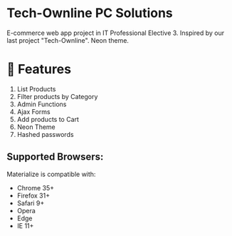 # Tech-Ownline PC Solutions

E-commerce web app project in IT Professional Elective 3. Inspired by our last project "Tech-Ownline". Neon theme.


# 🚀 Features
1. List Products
2. Filter products by Category
3. Admin Functions
4. Ajax Forms
5. Add products to Cart
6. Neon Theme
7. Hashed passwords

## Supported Browsers:
Materialize is compatible with:

- Chrome 35+
- Firefox 31+
- Safari 9+
- Opera
- Edge
- IE 11+

